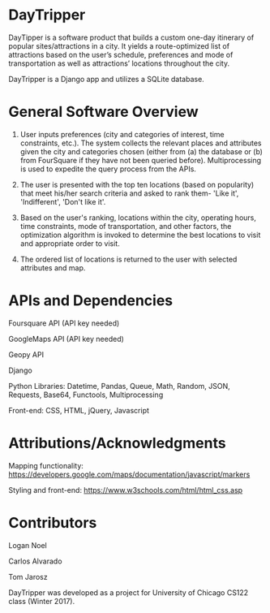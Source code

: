# DayTripper

DayTipper is a software product that builds a custom one-day itinerary of popular sites/attractions in a city. It yields a route-optimized list of attractions based on the user’s schedule, preferences and mode of transportation as well as attractions’ locations throughout the city.

DayTripper is a Django app and utilizes a SQLite database. 

# General Software Overview

1. User inputs preferences (city and categories of interest, time constraints, etc.). The system collects the relevant places and attributes given the city and categories chosen (either from (a) the database or (b) from FourSquare if they have not been queried before). Multiprocessing is used to expedite the query process from the APIs.

2. The user is presented with the top ten locations (based on popularity) that meet his/her search criteria and asked to rank them- 'Like it', 'Indifferent', 'Don't like it'.

3. Based on the user's ranking, locations within the city, operating hours, time constraints, mode of transportation, and other factors, the optimization algorithm is invoked to determine the best locations to visit and appropriate order to visit.

4. The ordered list of locations is returned to the user with selected attributes and map. 

# APIs and Dependencies
Foursquare API (API key needed)

GoogleMaps API (API key needed)

Geopy API

Django

Python Libraries: Datetime, Pandas, Queue, Math, Random, JSON, Requests, Base64, Functools, Multiprocessing 

Front-end: CSS, HTML, jQuery, Javascript

# Attributions/Acknowledgments
Mapping functionality: https://developers.google.com/maps/documentation/javascript/markers

Styling and front-end: https://www.w3schools.com/html/html_css.asp

# Contributors

Logan Noel

Carlos Alvarado

Tom Jarosz

DayTripper was developed as a project for University of Chicago CS122 class (Winter 2017).